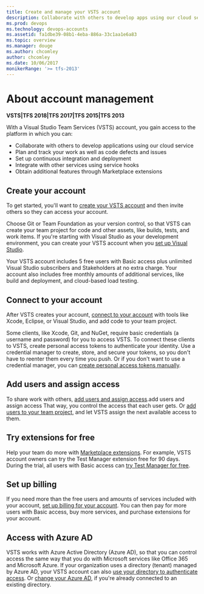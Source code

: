 ```yaml
---
title: Create and manage your VSTS account 
description: Collaborate with others to develop apps using our cloud service, plan and track work, integrate with other services, and get more features or extensions
ms.prod: devops
ms.technology: devops-accounts
ms.assetid: fa1dbe39-08b1-4eba-886a-33c1aa1e6a83
ms.topic: overview
ms.manager: douge
ms.author: chcomley
author: chcomley
ms.date: 10/06/2017
monikerRange: '>= tfs-2013'
---
```


# About account management

**VSTS|TFS 2018|TFS 2017|TFS 2015|TFS 2013**

With a Visual Studio Team Services (VSTS) account, you gain access to the platform in which you can:

* Collaborate with others to develop applications using our cloud service
* Plan and track your work as well as code defects and issues
* Set up continuous integration and deployment
* Integrate with other services using service hooks
* Obtain additional features through Marketplace extensions

## Create your account

To get started, you'll want to [create your VSTS account](create-account-msa-or-work-student.md) and then invite others so they can access your account.

Choose Git or Team Foundation as your version control,
so that VSTS can create your team project for code and other assets,
like builds, tests, and work items. If you're starting with Visual Studio
as your development environment, you can create your VSTS account when you
[set up Visual Studio](set-up-vs.md).

Your VSTS account includes 5 free users
with Basic access plus unlimited Visual Studio
subscribers and Stakeholders at no extra charge.
Your account also includes free monthly amounts
of additional services, like build and deployment,
and cloud-based load testing.

## Connect to your account

After VSTS creates your account,
[connect to your account](../../user-guide/connect-team-projects.md)
with tools like Xcode, Eclipse, or Visual Studio,
and add code to your team project.

Some clients, like Xcode, Git, and NuGet, require basic credentials
(a username and password) for you to access VSTS.
To connect these clients to VSTS,
create personal access tokens to authenticate your identity.
Use a credential manager to create, store, and secure your tokens,
so you don't have to reenter them every time you push.
Or if you don't want to use a credential manager, you can
[create personal access tokens manually](use-personal-access-tokens-to-authenticate.md).

## Add users and assign access

To share work with others,
[add users and assign access](add-account-users-from-user-hub.md).add users and assign access
That way, you control the access that each user gets.
Or [add users to your team project](add-team-members-vs.md),
and let VSTS assign the next available access to them.

## Try extensions for free

Help your team do more with [Marketplace extensions](https://marketplace.visualstudio.com/).
For example, VSTS account owners can
try the Test Manager extension free for 90 days.
During the trial, all users with Basic access can
[try Test Manager for free](../../billing/try-additional-features-vs.md).

## Set up billing

If you need more than the free users and amounts
of services included with your account,
[set up billing for your account](../../billing/set-up-billing-for-your-organization-vs.md).
You can then pay for more users with Basic access,
buy more services, and purchase extensions for your account.

## Access with Azure AD

VSTS works with Azure Active Directory (Azure AD),
so that you can control access the same way that you do
with Microsoft services like Office 365 and Microsoft Azure.
If your organization uses a directory (tenant) managed by Azure AD,
your VSTS account can also
[use your directory to authenticate access](access-with-azure-ad.md).
Or [change your Azure AD](change-account-location.md),
if you're already connected to an existing directory.
